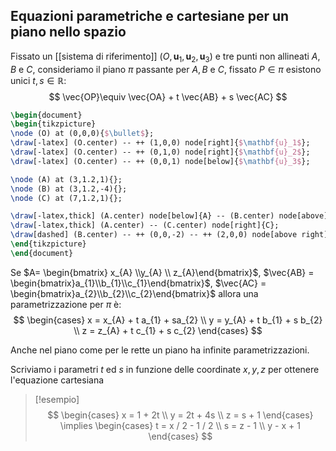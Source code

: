 ## Equazioni parametriche e cartesiane per un piano nello spazio

Fissato un [[sistema di riferimento]] ($O, \mathbf{u}_{1},\mathbf{u}_{2},\mathbf{u}_{3}$) e tre punti non allineati $A,B$ e $C$, consideriamo il piano $\pi$ passante per $A,B$ e $C$, fissato $P \in \pi$ esistono unici $t, s \in \mathbb{R}$:
$$ \vec{OP}\equiv \vec{OA} + t \vec{AB} + s \vec{AC} $$
```tikz
\begin{document}
\begin{tikzpicture}
\node (O) at (0,0,0){$\bullet$};
\draw[-latex] (O.center) -- ++ (1,0,0) node[right]{$\mathbf{u}_1$};
\draw[-latex] (O.center) -- ++ (0,1,0) node[right]{$\mathbf{u}_2$};
\draw[-latex] (O.center) -- ++ (0,0,1) node[below]{$\mathbf{u}_3$};

\node (A) at (3,1.2,1){};
\node (B) at (3,1.2,-4){};
\node (C) at (7,1.2,1){};

\draw[-latex,thick] (A.center) node[below]{A} -- (B.center) node[above]{B};
\draw[-latex,thick] (A.center) -- (C.center) node[right]{C};
\draw[dashed] (B.center) -- ++ (0,0,-2) -- ++ (2,0,0) node[above right]{P} -- ++ (0,0,7);
\end{tikzpicture}
\end{document}
```

Se $A= \begin{bmatrix} x_{A} \\y_{A} \\ z_{A}\end{bmatrix}$, $\vec{AB} = \begin{bmatrix}a_{1}\\b_{1}\\c_{1}\end{bmatrix}$, $\vec{AC} = \begin{bmatrix}a_{2}\\b_{2}\\c_{2}\end{bmatrix}$ allora una parametrizzazione per $\pi$ è:
$$ \begin{cases}
x = x_{A} + t a_{1} + sa_{2} \\
y = y_{A} + t b_{1} + s b_{2} \\
z = z_{A} + t c_{1} + s c_{2}
\end{cases} $$

Anche nel piano come per le rette un piano ha infinite parametrizzazioni.

Scriviamo i parametri $t$ ed $s$ in funzione delle coordinate $x,y,z$ per ottenere l'equazione cartesiana

>[!esempio]
>$$ \begin{cases}
>x = 1 + 2t \\
>y = 2t + 4s \\
>z = s + 1
>\end{cases} \implies \begin{cases}
>t = x / 2 - 1 / 2 \\
>s = z - 1 \\
>y - x + 1 
>\end{cases} $$

